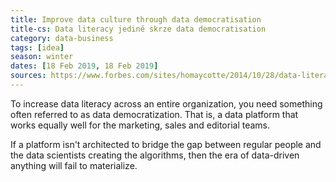 ```yaml
---
title: Improve data culture through data democratisation
title-cs: Data literacy jedině skrze data democratisation
category: data-business
tags: [idea]
season: winter
dates: [18 Feb 2019, 18 Feb 2019]
sources: https://www.forbes.com/sites/homaycotte/2014/10/28/data-literacy-what-it-is-and-why-none-of-us-have-it/#4d0bb6f68bb4
---
```


To increase data literacy across an entire organization, you need something often referred to as data democratization. That is, a data platform that works equally well for the marketing, sales and editorial teams.

If a platform isn't architected to bridge the gap between regular people and the data scientists creating the algorithms, then the era of data-driven anything will fail to materialize.